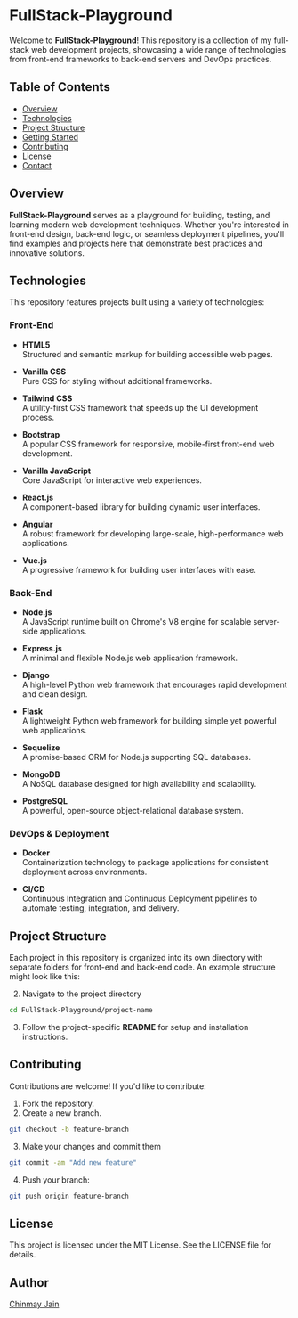 # FullStack-Playground

Welcome to **FullStack-Playground**! This repository is a collection of my full-stack web development projects, showcasing a wide range of technologies from front-end frameworks to back-end servers and DevOps practices.

## Table of Contents

- [Overview](#overview)
- [Technologies](#technologies)
- [Project Structure](#project-structure)
- [Getting Started](#getting-started)
- [Contributing](#contributing)
- [License](#license)
- [Contact](#contact)

## Overview

**FullStack-Playground** serves as a playground for building, testing, and learning modern web development techniques. Whether you're interested in front-end design, back-end logic, or seamless deployment pipelines, you'll find examples and projects here that demonstrate best practices and innovative solutions.

## Technologies

This repository features projects built using a variety of technologies:

### Front-End

- **HTML5**  
  Structured and semantic markup for building accessible web pages.
  
- **Vanilla CSS**  
  Pure CSS for styling without additional frameworks.
  
- **Tailwind CSS**  
  A utility-first CSS framework that speeds up the UI development process.
  
- **Bootstrap**  
  A popular CSS framework for responsive, mobile-first front-end web development.
  
- **Vanilla JavaScript**  
  Core JavaScript for interactive web experiences.
  
- **React.js**  
  A component-based library for building dynamic user interfaces.
  
- **Angular**  
  A robust framework for developing large-scale, high-performance web applications.
  
- **Vue.js**  
  A progressive framework for building user interfaces with ease.

### Back-End

- **Node.js**  
  A JavaScript runtime built on Chrome's V8 engine for scalable server-side applications.
  
- **Express.js**  
  A minimal and flexible Node.js web application framework.
  
- **Django**  
  A high-level Python web framework that encourages rapid development and clean design.
  
- **Flask**  
  A lightweight Python web framework for building simple yet powerful web applications.
  
- **Sequelize**  
  A promise-based ORM for Node.js supporting SQL databases.
  
- **MongoDB**  
  A NoSQL database designed for high availability and scalability.
  
- **PostgreSQL**  
  A powerful, open-source object-relational database system.

### DevOps & Deployment

- **Docker**  
  Containerization technology to package applications for consistent deployment across environments.
  
- **CI/CD**  
  Continuous Integration and Continuous Deployment pipelines to automate testing, integration, and delivery.

## Project Structure

Each project in this repository is organized into its own directory with separate folders for front-end and back-end code. An example structure might look like this:

2. Navigate to the project directory

``` bash
cd FullStack-Playground/project-name
```

3. Follow the project-specific **README** for setup and installation instructions.

## Contributing
Contributions are welcome! If you'd like to contribute:

1. Fork the repository.
2. Create a new branch.

``` bash
git checkout -b feature-branch
```

3. Make your changes and commit them
``` bash
git commit -am "Add new feature"
```

4. Push your branch:
``` bash
git push origin feature-branch
```

## License
This project is licensed under the MIT License. See the LICENSE file for details.

## Author

[Chinmay Jain](https://github.com/CHINMAYJAI)
